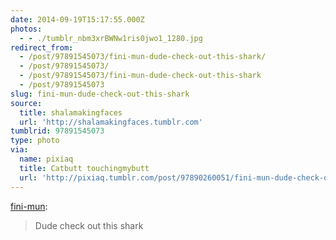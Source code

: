 ```yaml
---
date: 2014-09-19T15:17:55.000Z
photos:
  - - ./tumblr_nbm3xrBWNw1ris0jwo1_1280.jpg
redirect_from:
  - /post/97891545073/fini-mun-dude-check-out-this-shark/
  - /post/97891545073/
  - /post/97891545073/fini-mun-dude-check-out-this-shark
  - /post/97891545073
slug: fini-mun-dude-check-out-this-shark
source:
  title: shalamakingfaces
  url: 'http://shalamakingfaces.tumblr.com'
tumblrid: 97891545073
type: photo
via:
  name: pixiaq
  title: Catbutt touchingmybutt
  url: 'http://pixiaq.tumblr.com/post/97890260051/fini-mun-dude-check-out-this-shark'
---
```

<p><a class="tumblr_blog" href="http://fini-mun.tumblr.com/post/97380865824/dude-check-out-this-shark">fini-mun</a>:</p>
<blockquote>
<p>Dude check out this shark</p>
</blockquote>
